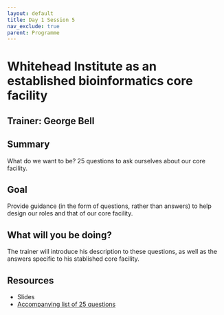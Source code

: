 ```yaml
---
layout: default
title: Day 1 Session 5
nav_exclude: true
parent: Programme
---
```


# Whitehead Institute as an established bioinformatics core facility
## Trainer: George Bell

## Summary
What do we want to be? 25 questions to ask ourselves about our core facility.

## Goal
Provide guidance (in the form of questions, rather than answers) to help design our roles and that of our core facility.

## What will you be doing?
The trainer will introduce his description to these questions, as well as the answers specific to his stablished core facility.

## Resources
- Slides
- [Accompanying list of 25 questions](https://drive.google.com/file/d/1S9VmF4DjUlzrNuTNYc1quOcnVtloQ6Y4/view?usp=sharing)

